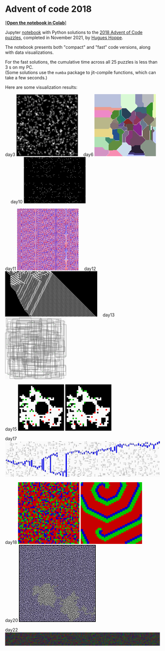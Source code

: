 <a name="top"></a>
# Advent of code 2018

[[**Open the notebook in Colab**]](https://colab.research.google.com/github/hhoppe/advent_of_code/blob/main/2018/advent_of_code_2018.ipynb)

Jupyter [notebook](https://github.com/hhoppe/advent_of_code/blob/main/2018/advent_of_code_2018.ipynb)
with Python solutions to the
[2018 Advent of Code puzzles](https://adventofcode.com/2018),
completed in November 2021,
by [Hugues Hoppe](http://hhoppe.com/).

The notebook presents both "compact" and "fast" code versions, along with data visualizations.

For the fast solutions, the cumulative time across all 25 puzzles is less than 3 s on my PC.<br/>
(Some solutions use the `numba` package to jit-compile functions, which can take a few seconds.)

Here are some visualization results:

<p>
day3 <img src="results/day03.gif" width="200">&emsp;
day6 <img src="results/day06.gif" width="200">&emsp;
day10 <img src="results/day10.gif">
</p>

<p>
day11 <img src="results/day11.gif" width="200">&emsp;
day12 <img src="results/day12.png" width="300">&emsp;
day13 <img src="results/day13.gif" width="200">
</p>

<p>
day15 <img src="results/day15a.gif" width="150">
<img src="results/day15b.gif" width="150">
</p>
<p>
day17 <img src="results/day17.png" width="750">
</p>

<p>
day18 <img src="results/day18a.gif" width="200">
<img src="results/day18b.gif" width="200">&emsp;
day20 <img src="results/day20.png" width="250">
</p>
<p>
day22 <img src="results/day22.gif" width="750">
</p>
